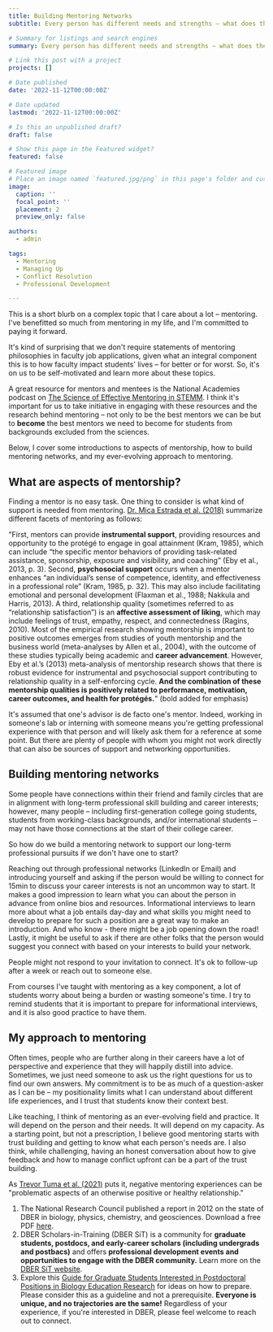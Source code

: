 ```yaml
---
title: Building Mentoring Networks
subtitle: Every person has different needs and strengths – what does the research say and how might we apply it to foster constructive mentoring networks?

# Summary for listings and search engines
summary: Every person has different needs and strengths – what does the research say and how might we apply it to foster constructive mentoring networks?

# Link this post with a project
projects: []

# Date published
date: '2022-11-12T00:00:00Z'

# Date updated
lastmod: '2022-11-12T00:00:00Z'

# Is this an unpublished draft?
draft: false

# Show this page in the Featured widget?
featured: false

# Featured image
# Place an image named `featured.jpg/png` in this page's folder and customize its options here.
image:
  caption: ''
  focal_point: ''
  placement: 2
  preview_only: false

authors:
  - admin

tags:
  - Mentoring
  - Managing Up
  - Conflict Resolution
  - Professional Development

---
```


This is a short blurb on a complex topic that I care about a lot – mentoring. I've benefitted so much from mentoring in my life, and I'm committed to paying it forward.

It's kind of surprising that we don't require statements of mentoring philosophies in faculty job applications, given what an integral component this is to how faculty impact students' lives – for better or for worst. So, it's on us to be self-motivated and learn more about these topics.

A great resource for mentors and mentees is the National Academies podcast on [The Science of Effective Mentoring in STEMM](https://www.nationalacademies.org/our-work/the-science-of-effective-mentoring-in-stemm). I think it's important for us to take initiative in engaging with these resources and the research behind mentoring – not only to be the best mentors we can be but to **become** the best mentors we need to become for students from backgrounds excluded from the sciences.

Below, I cover some introductions to aspects of mentorship, how to build mentoring networks, and my ever-evolving approach to mentoring.

## What are aspects of mentorship?

Finding a mentor is no easy task. One thing to consider is what kind of support is needed from mentoring. [Dr. Mica Estrada et al. (2018)](https://www.lifescied.org/doi/full/10.1187/cbe.17-04-0066) summarize different facets of mentoring as follows:

"First, mentors can provide **instrumental support**, providing resources and opportunity to the protégé to engage in goal attainment (Kram, 1985), which can include “the specific mentor behaviors of providing task-related assistance, sponsorship, exposure and visibility, and coaching” (Eby et al., 2013, p. 3). Second, **psychosocial support** occurs when a mentor enhances “an individual’s sense of competence, identity, and effectiveness in a professional role” (Kram, 1985, p. 32). This may also include facilitating emotional and personal development (Flaxman et al., 1988; Nakkula and Harris, 2013). A third, relationship quality (sometimes referred to as “relationship satisfaction”) is an **affective assessment of liking**, which may include feelings of trust, empathy, respect, and connectedness (Ragins, 2010). Most of the empirical research showing mentorship is important to positive outcomes emerges from studies of youth mentorship and the business world (meta-analyses by Allen et al., 2004), with the outcome of these studies typically being academic and **career advancement**. However, Eby et al.’s (2013) meta-analysis of mentorship research shows that there is robust evidence for instrumental and psychosocial support contributing to relationship quality in a self-enforcing cycle. **And the combination of these mentorship qualities is positively related to performance, motivation, career outcomes, and health for protégés.**" (bold added for emphasis)

It's assumed that one's advisor is de facto one's mentor. Indeed, working in someone's lab or interning with someone means you're getting professional experience with that person and will likely ask them for a reference at some point. But there are plenty of people with whom you might not work directly that can also be sources of support and networking opportunities.

## Building mentoring networks

Some people have connections within their friend and family circles that are in alignment with long-term professional skill building and career interests; however, many people – including first-generation college going students, students from working-class backgrounds, and/or international students – may not have those connections at the start of their college career. 

So how do we build a mentoring network to support our long-term professional pursuits if we don't have one to start?

Reaching out through professional networks (LinkedIn or Email) and introducing yourself and asking if the person would be willing to connect for 15min to discuss your career interests is not an uncommon way to start. It makes a good impression to learn what you can about the person in advance from online bios and resources. Informational interviews to learn more about what a job entails day-day and what skills you might need to develop to prepare for such a position are a great way to make an introduction. And who know - there might be a job opening down the road! Lastly, it might be useful to ask if there are other folks that the person would suggest you connect with based on your interests to build your network. 

People might not respond to your invitation to connect. It's ok to follow-up after a week or reach out to someone else.

From courses I've taught with mentoring as a key component, a lot of students worry about being a burden or wasting someone's time. I try to remind students that it is important to prepare for informational interviews, and it is also good practice to have them. 

## My approach to mentoring

Often times, people who are further along in their careers have a lot of perspective and experience that they will happily distill into advice. Sometimes, we just need someone to ask us the right questions for us to find our own answers. My commitment is to be as much of a question-asker as I can be – my positionality limits what I can understand about different life experiences, and I trust that students know their context best.

Like teaching, I think of mentoring as an ever-evolving field and practice. It will depend on the person and their needs. It will depend on my capacity. As a starting point, but not a prescription, I believe good mentoring starts with trust building and getting to know what each person's needs are. I also think, while challenging, having an honest conversation about how to give feedback and how to manage conflict upfront can be a part of the trust building. 

As [Trevor Tuma et al. (2021)](https://www.lifescied.org/doi/10.1187/cbe.20-10-0231) puts it, negative mentoring experiences can be "problematic aspects of an otherwise positive or healthy relationship."




1. The National Research Council published a report in 2012 on the state of DBER in biology, physics, chemistry, and geosciences. Download a free PDF [here](https://nap.nationalacademies.org/catalog/13362/discipline-based-education-research-understanding-and-improving-learning-in-undergraduate).
2. DBER Scholars-in-Training (DBER SiT) is a community for **graduate students, postdocs, and early-career scholars (including undergrads and postbacs)** and offers **professional development events and opportunities to engage with the DBER community.** Learn more on the [DBER SiT website](https://dbersit.weebly.com/).
3. Explore this [Guide for Graduate Students Interested in Postdoctoral Positions in Biology Education Research](https://www.lifescied.org/doi/full/10.1187/cbe.16-03-0130) for ideas on how to prepare. Please consider this as a guideline and not a prerequisite. **Everyone is unique, and no trajectories are the same!** Regardless of your experience, if you're interested in DBER, please feel welcome to reach out to connect.


